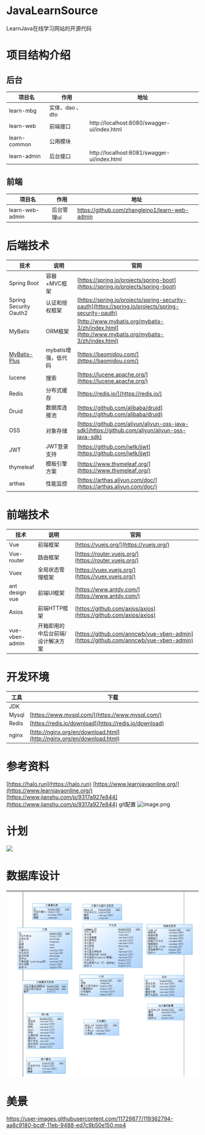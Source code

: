 # JavaLearnSource
LearnJava在线学习网站的开源代码

# 项目结构介绍
## 后台
| 项目名 | 作用 | 地址 |
| --- | --- |--- |
| learn-mbg | 实体、dao 、dto| |
| learn-web | 前端接口 | http://localhost:8080/swagger-ui/index.html |
| learn-common | 公用模块 | |
| learn-admin | 后台接口 | http://localhost:8081/swagger-ui/index.html|


## 前端

| 项目名 | 作用 | 地址 |
| --- | --- | --- |
| learn-web-admin | 后台管理ui | https://github.com/zhangleino1/learn-web-admin |

# 后端技术
| 技术 | 说明 | 官网 |
| --- | --- | --- |
| Spring Boot | 容器+MVC框架 | [https://spring.io/projects/spring-boot](https://spring.io/projects/spring-boot) |
| Spring Security Oauth2 | 认证和授权框架 | [https://spring.io/projects/spring-security-oauth](https://spring.io/projects/spring-security-oauth) |
| MyBatis | ORM框架 | [http://www.mybatis.org/mybatis-3/zh/index.html](http://www.mybatis.org/mybatis-3/zh/index.html) |
| [MyBatis-Plus](https://baomidou.com/) | mybatis增强，低代码 | [https://baomidou.com/](https://baomidou.com/) |
| lucene | 搜索 | [https://lucene.apache.org/](https://lucene.apache.org/) |
| Redis | 分布式缓存 | [https://redis.io/](https://redis.io/) |
| Druid | 数据库连接池 | [https://github.com/alibaba/druid](https://github.com/alibaba/druid) |
| OSS | 对象存储 | [https://github.com/aliyun/aliyun-oss-java-sdk](https://github.com/aliyun/aliyun-oss-java-sdk) |
| JWT | JWT登录支持 | [https://github.com/jwtk/jjwt](https://github.com/jwtk/jjwt) |
| thymeleaf | 模板引擎方案 | [https://www.thymeleaf.org/](https://www.thymeleaf.org/) |
| arthas |性能监控 | [https://arthas.aliyun.com/doc/](https://arthas.aliyun.com/doc/) |

# 前端技术
| 技术 | 说明 | 官网 |
| --- | --- | --- |
| Vue | 前端框架 | [https://vuejs.org/](https://vuejs.org/) |
| Vue-router | 路由框架 | [https://router.vuejs.org/](https://router.vuejs.org/) |
| Vuex | 全局状态管理框架 | [https://vuex.vuejs.org/](https://vuex.vuejs.org/) |
| ant design vue | 前端UI框架 | [https://www.antdv.com/](https://www.antdv.com/) |
| Axios | 前端HTTP框架 | [https://github.com/axios/axios](https://github.com/axios/axios) |
| vue-vben-admin | 开箱即用的中后台前端/设计解决方案 | [https://github.com/anncwb/vue-vben-admin](https://github.com/anncwb/vue-vben-admin) |



# 开发环境
| 工具 | 下载 |
| --- | --- |
| JDK |  |
| Mysql | [https://www.mysql.com/](https://www.mysql.com/) |
| Redis | [https://redis.io/download](https://redis.io/download) |
| nginx | [http://nginx.org/en/download.html](http://nginx.org/en/download.html) |


# 参考资料
[https://halo.run](https://halo.run)
[https://www.learnjavaonline.org/](https://www.learnjavaonline.org/)
[https://www.jianshu.com/p/9317a927e844](https://www.jianshu.com/p/9317a927e844) git配置
![image.png](https://cdn.nlark.com/yuque/0/2021/png/354158/1618128832822-2b27668a-a983-4dc8-8c1a-1001eb0a84e9.png#align=left&display=inline&height=23&margin=%5Bobject%20Object%5D&name=image.png&originHeight=46&originWidth=1046&size=42299&status=done&style=none&width=523)
# 计划
![](https://cdn.nlark.com/yuque/0/2021/jpeg/354158/1619537457787-191595e4-138e-4bad-901b-e2c57e76d5fc.jpeg)

# 数据库设计
![在这里插入图片描述](https://github.com/itwanger/JavaLearnSource/blob/main/doc/%E6%95%B0%E6%8D%AE%E5%BA%93.png)

# 美景
https://user-images.githubusercontent.com/11729877/119362794-aa8c9180-bcdf-11eb-9488-ed7c9b50e150.mp4

